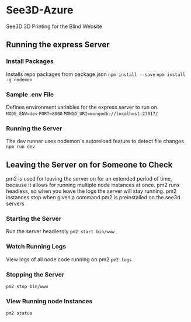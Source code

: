 # See3D-Azure
See3D 3D Printing for the Blind Website

## Running the express Server
### Install Packages
Installs repo packages from package.json
`npm install --save`
`npm install -g nodemon`
### Sample .env File
Defines environment variables for the express server to run on.
`NODE_ENV=dev`
`PORT=8000`
`MONGO_URI=mongodb://localhost:27017/`
### Running the Server
The dev runner uses nodemon's autoreload feature to detect file changes
`npm run dev`

## Leaving the Server on for Someone to Check
pm2 is used for leaving the server on for an extended period of time, because it allows for running multiple node instances at once. 
pm2 runs headless, so when you leave the logs the server will stay running.
pm2 instances stop when given a command
pm2 is preinstalled on the see3d servers

### Starting the Server
Run the server headlessly
`pm2 start bin/www`

### Watch Running Logs
View logs of all node code running on pm2
`pm2 logs`

### Stopping the Server
`pm2 stop bin/www`

### View Running node Instances
`pm2 status`